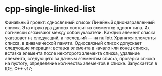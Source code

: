 # cpp-single-linked-list
Финальный проект: односвязный список
Линейный однонаправленный список. 
Эта структура данных состоит из элементов одного типа. 
Их логически связывают между собой указатели. 
Каждый элемент списка указывает на следующий, а последний — на nullptr.
Хранятся элементы списка, в динамической памяти.
Односвязный список допускает следующие операции:
вставка элемента в начало или конец списка,
вставка элемента после некоторого элемента списка,
удаление элемента, следующего за данным элементом списка,
проверка списка на пустоту,
определение количества элементов в списке.
Запускается в IDE.
C++ v17;
